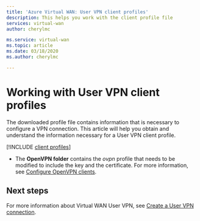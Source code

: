 ```yaml
---
title: 'Azure Virtual WAN: User VPN client profiles'
description: This helps you work with the client profile file
services: virtual-wan
author: cherylmc

ms.service: virtual-wan
ms.topic: article
ms.date: 03/18/2020
ms.author: cherylmc

---
```

# Working with User VPN client profiles

The downloaded profile file contains information that is necessary to configure a VPN connection. This article will help you obtain and understand the information necessary for a User VPN client profile.

[!INCLUDE [client profiles](../../includes/vpn-gateway-vwan-vpn-profile-download.md)]

* The **OpenVPN folder** contains the *ovpn* profile that needs to be modified to include the key and the certificate. For more information, see [Configure OpenVPN clients](../vpn-gateway/vpn-gateway-howto-openvpn-clients.md#windows).

## Next steps

For more information about Virtual WAN User VPN, see [Create a User VPN connection](virtual-wan-point-to-site-portal.md).
